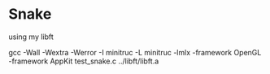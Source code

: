 # Snake

using my libft

gcc -Wall -Wextra -Werror -I minitruc -L minitruc -lmlx -framework OpenGL -framework AppKit test_snake.c ../libft/libft.a
